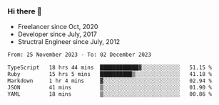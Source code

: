 ### Hi there 👋

- Freelancer since Oct, 2020
- Developer since July, 2017
- Structral Engineer since July, 2012

<!--START_SECTION:waka-->

```txt
From: 25 November 2023 - To: 02 December 2023

TypeScript   18 hrs 44 mins  ████████████▓░░░░░░░░░░░░   51.15 %
Ruby         15 hrs 5 mins   ██████████▒░░░░░░░░░░░░░░   41.18 %
Markdown     1 hr 4 mins     ▓░░░░░░░░░░░░░░░░░░░░░░░░   02.94 %
JSON         41 mins         ▒░░░░░░░░░░░░░░░░░░░░░░░░   01.90 %
YAML         18 mins         ▒░░░░░░░░░░░░░░░░░░░░░░░░   00.86 %
```

<!--END_SECTION:waka-->
